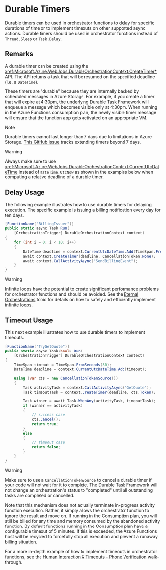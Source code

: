 # Durable Timers
Durable timers can be used in orchestrator functions to delay for specific durations of time or to implement timeouts on other supported async actions. Durable timers should be used in orchestrator functions instead of `Thread.Sleep` or `Task.Delay`.

## Remarks
A durable timer can be created using the <xref:Microsoft.Azure.WebJobs.DurableOrchestrationContext.CreateTimer*> API. The API returns a task that will be resumed on the specified deadline (i.e. a `DateTime`).

These timers are "durable" because they are internally backed by scheduled messages in Azure Storage. For example, if you create a timer that will expire at 4:30pm, the underlying Durable Task Framework will enqueue a message which becomes visible only at 4:30pm. When running in the Azure Functions consumption plan, the newly visible timer message will ensure that the function app gets activated on an appropriate VM.

> [!NOTE]
> Durable timers cannot last longer than 7 days due to limitations in Azure Storage.
> [This GitHub issue](https://github.com/Azure/azure-functions-durable-extension/issues/14) tracks extending timers beyond 7 days.

> [!WARNING]
> Always make sure to use <xref:Microsoft.Azure.WebJobs.DurableOrchestrationContext.CurrentUtcDateTime> instead of `DateTime.UtcNow` as shown in the examples below when computing a relative deadline of a durable timer.

## Delay Usage
The following example illustrates how to use durable timers for delaying execution. The specific example is issuing a billing notification every day for ten days.

```csharp
[FunctionName("BillingIssuer")]
public static async Task Run(
    [OrchestrationTrigger] DurableOrchestrationContext context)
{
    for (int i = 0; i < 10; i++)
    {
        DateTime deadline = context.CurrentUtcDateTime.Add(TimeSpan.FromDays(1));
        await context.CreateTimer(deadline, CancellationToken.None);
        await context.CallActivityAsync("SendBillingEvent");
    }
}
```

> [!WARNING]
> Infinite loops have the potential to create significant performance problems for orchestrator functions and should be avoided. See the [Eternal Orchestrations](./eternal-orchestrations.md) topic for details on how to safely and efficiently implement infinite loops.

## Timeout Usage
This next example illustrates how to use durable timers to implement timeouts.

```csharp
[FunctionName("TryGetQuote")]
public static async Task<bool> Run(
    [OrchestrationTrigger] DurableOrchestrationContext context)
{
    TimeSpan timeout = TimeSpan.FromSeconds(30);
    DateTime deadline = context.CurrentUtcDateTime.Add(timeout);

    using (var cts = new CancellationTokenSource())
    {
        Task activityTask = context.CallActivityAsync("GetQuote");
        Task timeoutTask = context.CreateTimer(deadline, cts.Token);

        Task winner = await Task.WhenAny(activityTask, timeoutTask);
        if (winner == activityTask)
        {
            // success case
            cts.Cancel();
            return true;
        }
        else
        {
            // timeout case
            return false;
        }
    }
}
```

> [!WARNING]
> Make sure to use a `CancellationTokenSource` to cancel a durable timer if your code will not wait for it to complete. The Durable Task Framework will not change an orchestration's status to "completed" until all outstanding tasks are completed or cancelled.

Note that this mechanism does not actually terminate in-progress activity function execution. Rather, it simply allows the orchestrator function to ignore the result and move on. If running in the Consumption plan, you will still be billed for any time and memory consumed by the abandoned activity function. By default functions running in the Consumption plan have a configurable timeout of 5 minutes. If this is exceeded, the Azure Functions host will be recycled to forcefully stop all execution and prevent a runaway billing situation.

For a more in-depth example of how to implement timeouts in orchestrator functions, see the [Human Interaction & Timeouts - Phone Verification](../samples/phone-verification.md) walk-through.

